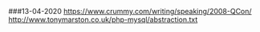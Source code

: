 ###13-04-2020
https://www.crummy.com/writing/speaking/2008-QCon/
http://www.tonymarston.co.uk/php-mysql/abstraction.txt





